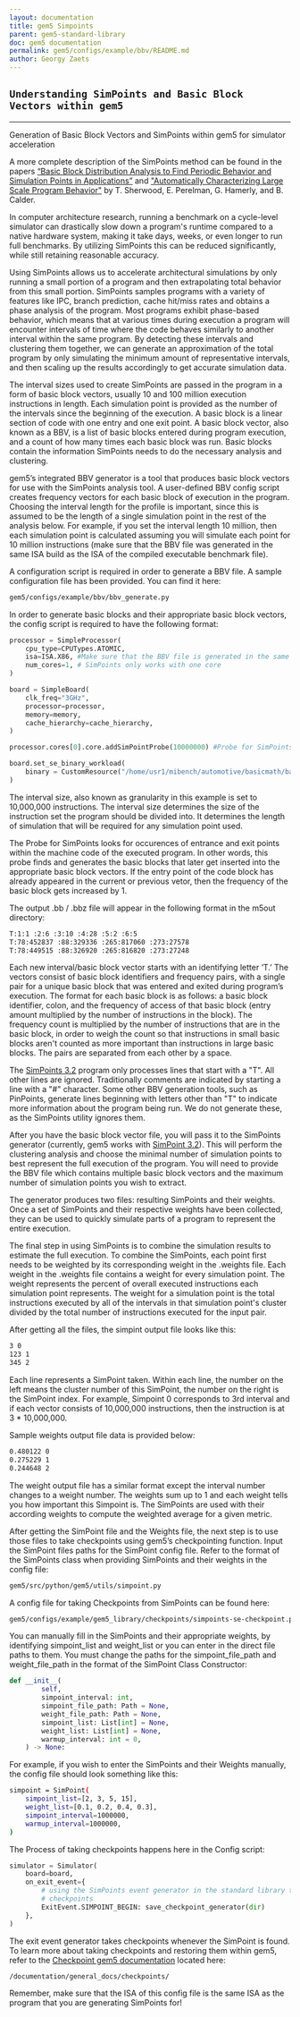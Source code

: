 ```yaml
---
layout: documentation
title: gem5 Simpoints
parent: gem5-standard-library
doc: gem5 documentation
permalink: gem5/configs/example/bbv/README.md
author: Georgy Zaets
---
```


## `Understanding SimPoints and Basic Block Vectors within gem5`

_______________________________________________________________________________________

Generation of Basic Block Vectors and SimPoints within gem5 for simulator acceleration


A more complete description of the SimPoints method can be found in the papers [“Basic Block Distribution Analysis to Find Periodic Behavior and Simulation Points in Applications”](https://ieeexplore.ieee.org/document/953283) and ["Automatically Characterizing Large Scale Program Behavior"](https://dl.acm.org/doi/10.1145/605432.605403) by T. Sherwood, E. Perelman, G. Hamerly, and B. Calder.


In computer architecture research, running a benchmark on a cycle-level simulator can drastically slow down a program's runtime compared to a native hardware system, making it take days, weeks, or even longer to run full benchmarks. By utilizing SimPoints this can be reduced significantly, while still retaining reasonable accuracy.


Using SimPoints allows us to accelerate architectural simulations by only running a small portion of a program and then extrapolating total behavior from this small portion. SimPoints samples programs with a variety of features like IPC, branch prediction, cache hit/miss rates and obtains a phase analysis of the program. Most programs exhibit phase-based behavior, which means that at various times during execution a program will encounter intervals of time where the code behaves similarly to another interval within the same program. By detecting these intervals and clustering them together, we can generate an approximation of the total program by only simulating the minimum amount of representative intervals, and then scaling up the results accordingly to get accurate simulation data.


The interval sizes used to create SimPoints are passed in the program in a form of basic block vectors, usually 10 and 100 million execution instructions in length.  Each simulation point is provided as the number of the intervals since the beginning of the execution. A basic block is a linear section of code with one entry and one exit point. A basic block vector, also known as a BBV, is a list of basic blocks entered during program execution, and a count of how many times each basic block was run. Basic blocks contain the information SimPoints needs to do the necessary analysis and clustering.


gem5’s integrated BBV generator is a tool that produces basic block vectors for use with the SimPoints analysis tool. A user-defined BBV config script creates frequency vectors for each basic block of execution in the program. Choosing the interval length for the profile is important, since this is assumed to be the length of a single simulation point in the rest of the analysis below. For example, if you set the interval length 10 million, then each simulation point is calculated assuming you will simulate each point for 10 million instructions (make sure that the BBV file was generated in the same ISA build as the ISA of the compiled executable benchmark file).  


A configuration script is required in order to generate a BBV file. A sample configuration file has been provided. You can find it here:


```sh
gem5/configs/example/bbv/bbv_generate.py
```


 In order to generate basic blocks and their appropriate basic block vectors, the config script is required to have the following format:


```python
processor = SimpleProcessor(
    cpu_type=CPUTypes.ATOMIC,
    isa=ISA.X86, #Make sure that the BBV file is generated in the same ISA as the ISA of the file 
    num_cores=1, # SimPoints only works with one core
)

board = SimpleBoard(
    clk_freq="3GHz",
    processor=processor,
    memory=memory,
    cache_hierarchy=cache_hierarchy,
)

processor.cores[0].core.addSimPointProbe(10000000) #Probe for SimPoints

board.set_se_binary_workload(
    binary = CustomResource("/home/usr1/mibench/automotive/basicmath/basicmath_largeX86") #EDIT THIS PATH FOR RIGHT COMPILED FILE LOCATION
)
```


The interval size, also known as granularity in this example is set to 10,000,000 instructions. The interval size determines the size of the instruction set the program should be divided into. It determines the length of simulation that will be required for any simulation point used.


The Probe for SimPoints looks for occurences of entrance and exit points within the machine code of the executed program. In other words, this probe finds and generates the basic blocks that later get inserted into the appropriate basic block vectors. If the entry point of the code block has already appeared in the current or previous vetor, then the frequency of the basic block gets increased by 1.


The output .bb / .bbz file will appear in the following format in the m5out directory:


```sh
T:1:1 :2:6 :3:10 :4:28 :5:2 :6:5
T:78:452837 :88:329336 :265:817060 :273:27578
T:78:449515 :88:326920 :265:816820 :273:27248
```


Each new interval/basic block vector starts with an identifying letter ‘T.’ The vectors consist of basic block identifiers and frequency pairs, with a single pair for a unique basic block that was entered and exited during program’s execution. The format for each basic block is as follows: a basic block identifier, colon, and the frequency of access of that basic block (entry amount multiplied by the number of instructions in the block). The frequency count is multiplied by the number of instructions that are in the basic block, in order to weigh the count so that instructions in small basic blocks aren't counted as more important than instructions in large basic blocks. The pairs are separated from each other by a space.


The [SimPoints 3.2](https://cseweb.ucsd.edu/~calder/simpoint/) program only processes lines that start with a "T". All other lines are ignored. Traditionally comments are indicated by starting a line with a "#" character. Some other BBV generation tools, such as PinPoints, generate lines beginning with letters other than "T" to indicate more information about the program being run. We do not generate these, as the SimPoints utility ignores them.


After you have the basic block vector file, you will pass it to the SimPoints generator (currently, gem5 works with [SimPoint 3.2](https://cseweb.ucsd.edu/~calder/simpoint/)). This will perform the clustering analysis and choose the minimal number of simulation points to best represent the full execution of the program. You will need to provide the BBV file which contains multiple basic block vectors and the maximum number of simulation points you wish to extract. 


The generator produces two files: resulting SimPoints and their weights. Once a set of SimPoints and their respective weights have been collected, they can be used to quickly simulate parts of a program to represent the entire execution. 


The final step in using SimPoints is to combine the simulation results to estimate the full execution. To combine the SimPoints, each point first needs to be weighted by its corresponding weight in the .weights file.  Each weight in the .weights file contains a weight for every simulation point. The weight represents the percent of overall executed instructions each simulation point represents. The weight for a simulation point is the total instructions executed by all of the intervals in that simulation point's cluster divided by the total number of instructions executed for the input pair.


After getting all the files, the simpint output file looks like this:


```sh
3 0
123 1
345 2
```


Each line represents a SimPoint taken. Within each line, the number on the left means the cluster number of this SimPoint, the number on the right is the SimPoint index. For example, Simpoint 0 corresponds to 3rd interval and if each vector consists of 10,000,000 instructions, then the instruction is at 3 * 10,000,000.


Sample weights output file data is provided below:


```sh
0.480122 0
0.275229 1
0.244648 2
```


The weight output file has a similar format except the interval number changes to a weight number. The weights sum up to 1 and each weight tells you how important this Simpoint is. The SimPoints are used with their according weights to compute the weighted average for a given metric.


After getting the SimPoint file and the Weights file, the next step is to use those files to take checkpoints using gem5’s checkpointing function. Input the SimPoint files paths for the SimPoint config file. Refer to the format of the SimPoints class when providing SimPoints and their weights in the config file:


```sh
gem5/src/python/gem5/utils/simpoint.py
```


A config file for taking Checkpoints from SimPoints can be found here:


```sh
gem5/configs/example/gem5_library/checkpoints/simpoints-se-checkpoint.py
```


You can manually fill in the SimPoints and their appropriate weights, by identifying simpoint_list and weight_list or you can enter in the direct file paths to them. You must change the paths for the simpoint_file_path and weight_file_path in the format of the SimPoint Class Constructor:

```python
def __init__(
        self,
        simpoint_interval: int,
        simpoint_file_path: Path = None,
        weight_file_path: Path = None,
        simpoint_list: List[int] = None,
        weight_list: List[int] = None,
        warmup_interval: int = 0,
    ) -> None:
```


For example, if you wish to enter the SimPoints and their Weights manually, the config file should look something like this:


```sh
simpoint = SimPoint(
    simpoint_list=[2, 3, 5, 15],
    weight_list=[0.1, 0.2, 0.4, 0.3],
    simpoint_interval=1000000,
    warmup_interval=1000000,
)
```


The Process of taking checkpoints happens here in the Config script:


```python
simulator = Simulator(
    board=board,
    on_exit_event={
        # using the SimPoints event generator in the standard library to take
        # checkpoints
        ExitEvent.SIMPOINT_BEGIN: save_checkpoint_generator(dir)
    },
)
```


The exit event generator takes checkpoints whenever the SimPoint is found. To learn more about taking checkpoints and restoring them within gem5, refer to the [Checkpoint gem5 documentation](https://www.gem5.org/documentation/general_docs/checkpoints/) located here:


```sh
/documentation/general_docs/checkpoints/
```


Remember, make sure that the ISA of this config file is the same ISA as the program that you are generating SimPoints for!
